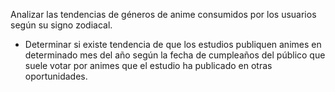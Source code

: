 Analizar las tendencias de géneros de anime consumidos por los usuarios según su signo zodiacal.
* Determinar si existe tendencia de que los estudios publiquen animes en determinado mes del año según la fecha de cumpleaños del público que suele votar por animes que el estudio ha publicado en otras oportunidades.

